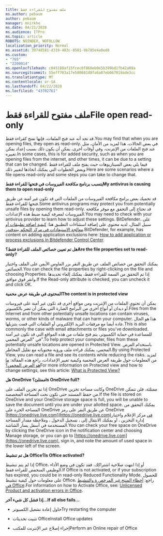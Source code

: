```yaml
---
title: ملف مفتوح للقراءة فقط
ms.author: pebaum
author: pebaum
manager: mnirkhe
ms.date: 04/21/2020
ms.audience: ITPro
ms.topic: article
ROBOTS: NOINDEX, NOFOLLOW
localization_priority: Normal
ms.assetid: 39748581-d319-403c-8501-9b785e4a0ed8
ms.custom:
- "765"
- "2200014"
ms.openlocfilehash: c045188af15fcec0f868eb0e5b399bd1fb42a09a
ms.sourcegitcommit: 55eff703a17e500681d8fa6a87eb067019ade3cc
ms.translationtype: MT
ms.contentlocale: ar-SA
ms.lasthandoff: 04/22/2020
ms.locfileid: "43702761"
---
```

# <a name="file-open-read-only"></a><span data-ttu-id="fd536-102">ملف مفتوح للقراءة فقط</span><span class="sxs-lookup"><span data-stu-id="fd536-102">File open read-only</span></span>

<span data-ttu-id="fd536-103">قد تجد أنه عند فتح الملفات، فإنها تفتح كقراءة فقط.</span><span class="sxs-lookup"><span data-stu-id="fd536-103">You may find that when you are opening files, they open as read-only.</span></span> <span data-ttu-id="fd536-104">في بعض الحالات، هذا لمزيد من الأمان، مثل عند فتح الملفات من الإنترنت، وفي أوقات أخرى، يمكن أن يكون ذلك بسبب إعداد يمكن تغييره.</span><span class="sxs-lookup"><span data-stu-id="fd536-104">In some cases, this is for added security, such as when you are opening files from the internet, and other times, it can be due to a setting that can be changed.</span></span> <span data-ttu-id="fd536-105">فيما يلي بعض السيناريوهات حيث يفتح ملف للقراءة فقط وبعض الخطوات التي يمكنك اتخاذها لتغيير ذلك.</span><span class="sxs-lookup"><span data-stu-id="fd536-105">Here are some scenarios where a file opens read-only and some steps you can take to change that.</span></span>
  
 <span data-ttu-id="fd536-106">**يتسبب برنامج مكافحة الفيروسات في فتحها للقراءة فقط**</span><span class="sxs-lookup"><span data-stu-id="fd536-106">**My antivirus is causing them to open read-only**</span></span>
  
<span data-ttu-id="fd536-107">قد تحميك بعض برامج مكافحة الفيروسات من الملفات التي قد تكون غير آمنة عن طريق فتحها للقراءة فقط.</span><span class="sxs-lookup"><span data-stu-id="fd536-107">Some antivirus programs may protect you from potentially unsafe files by opening them read-only.</span></span> <span data-ttu-id="fd536-108">قد تحتاج إلى التحقق مع موفر مكافحة الفيروسات لمعرفة كيفية ضبط هذه الإعدادات.</span><span class="sxs-lookup"><span data-stu-id="fd536-108">You may need to check with your antivirus provider to learn how to adjust these settings.</span></span> <span data-ttu-id="fd536-109">BitDefender، على سبيل المثال، لديه محتوى على إضافة استثناءات التطبيق هنا: [كيفية إضافة تطبيقات أو معالجة الاستبعادات في مركز التحكم بيتدفندر](https://aka.ms/AA6098i).</span><span class="sxs-lookup"><span data-stu-id="fd536-109">BitDefender, for example, has content on adding application exclusions here: [How to add application or process exclusions in Bitdefender Control Center](https://aka.ms/AA6098i).</span></span>
  
 <span data-ttu-id="fd536-110">**هل تم تعيين خصائص الملف للقراءة فقط؟**</span><span class="sxs-lookup"><span data-stu-id="fd536-110">**Are the file properties set to read-only?**</span></span>
  
<span data-ttu-id="fd536-111">يمكنك التحقق من خصائص الملف عن طريق النقر بزر الماوس الأيمن على الملف واختيار الخصائص.</span><span class="sxs-lookup"><span data-stu-id="fd536-111">You can check the file properties by right-clicking on the file and choosing Properties.</span></span> <span data-ttu-id="fd536-112">إذا تم التحقق من السمة للقراءة فقط، يمكنك إلغاء تحديدها وانقر فوق موافق.</span><span class="sxs-lookup"><span data-stu-id="fd536-112">If the Read-only attribute is checked, you can uncheck it and click OK.</span></span>
  
 <span data-ttu-id="fd536-113">**المحتوى في طريقة عرض محمية**</span><span class="sxs-lookup"><span data-stu-id="fd536-113">**The content is in protected view**</span></span>
  
<span data-ttu-id="fd536-114">يمكن أن تحتوي الملفات من الإنترنت ومن مواقع أخرى قد تكون غير آمنة على فيروسات أو ديدان أو أنواع أخرى من البرامج الضارة التي يمكن أن تضر بالكمبيوتر.</span><span class="sxs-lookup"><span data-stu-id="fd536-114">Files from the Internet and from other potentially unsafe locations can contain viruses, worms, or other kinds of malware that can harm your computer.</span></span> <span data-ttu-id="fd536-115">هذا هو الحال عادة أيضا مع مرفقات البريد الإلكتروني أو الملفات التي قمت بتنزيلها.</span><span class="sxs-lookup"><span data-stu-id="fd536-115">This is also commonly the case with email attachments or files you've downloaded.</span></span> <span data-ttu-id="fd536-116">للمساعدة في حماية الكمبيوتر، يتم فتح ملفات من هذه المواقع التي قد تكون غير آمنة في "العرض المحمي".</span><span class="sxs-lookup"><span data-stu-id="fd536-116">To help protect your computer, files from these potentially unsafe locations are opened in Protected View.</span></span> <span data-ttu-id="fd536-117">باستخدام العرض المحمي، يمكنك قراءة ملف ورؤية محتوياته مع تقليل المخاطر.</span><span class="sxs-lookup"><span data-stu-id="fd536-117">By using Protected View, you can read a file and see its contents while reducing the risks.</span></span> <span data-ttu-id="fd536-118">لمزيد من المعلومات حول طريقة العرض المحمية وكيفية تغيير الإعدادات، راجع هذه المقالة: [ما هو العرض المحمي؟](https://support.office.com/article/d6f09ac7-e6b9-4495-8e43-2bbcdbcb6653)</span><span class="sxs-lookup"><span data-stu-id="fd536-118">For more information on Protected view and how to change settings, see this article: [What is Protected View?](https://support.office.com/article/d6f09ac7-e6b9-4495-8e43-2bbcdbcb6653)</span></span>
  
 <span data-ttu-id="fd536-119">**هل OneDrive ممتلئ؟**</span><span class="sxs-lookup"><span data-stu-id="fd536-119">**Is OneDrive full?**</span></span>
  
<span data-ttu-id="fd536-120">إذا تم تخزين الملف على OneDrive وكانت مساحة تخزين OneDrive ممتلئة، فلن تتمكن من حفظ المستند حتى تكون تحت المساحة المخصصة.</span><span class="sxs-lookup"><span data-stu-id="fd536-120">If the file is stored on OneDrive and your OneDrive storage space is full, you will be unable to save the document until you are under your allotted space.</span></span> <span data-ttu-id="fd536-121">يمكنك التحقق من المساحة الحرة على OneDrive عن طريق النقر على رمز OneDrive [https://onedrive.live.com](https://onedrive.live.com)في مركز الإعلام واختيار إدارة التخزين ، أو يمكنك الانتقال إلى ، تسجيل الدخول ، وملاحظة مقدار المساحة المستخدمة في أسفل يسار الشاشة.</span><span class="sxs-lookup"><span data-stu-id="fd536-121">You can check your free space on OneDrive by clicking the OneDrive icon in the notification center and choosing Manage storage, or you can go to [https://onedrive.live.com](https://onedrive.live.com), sign in, and note the amount of used space in the lower left of the screen.</span></span>
  
 <span data-ttu-id="fd536-122">**هل تم تنشيط Office؟**</span><span class="sxs-lookup"><span data-stu-id="fd536-122">**Is Office activated?**</span></span>
  
<span data-ttu-id="fd536-123">إذا لم يتم تنشيط Office، أو إذا انتهت صلاحية اشتراكك، فقد تكون في وضع الأداء الوظيفي المنخفض للقراءة فقط.</span><span class="sxs-lookup"><span data-stu-id="fd536-123">If Office is not activated, or if your subscription has expired, you could be in read-only Reduced Functionality Mode.</span></span> <span data-ttu-id="fd536-124">للحصول على معلومات حول كيفية تنشيط Office، راجع: [أخطاء المنتج غير المرخص ة والتنشيط في Office](https://support.office.com/article/0d23d3c0-c19c-4b2f-9845-5344fedc4380).</span><span class="sxs-lookup"><span data-stu-id="fd536-124">For information on how to Activate Office, see: [Unlicensed Product and activation errors in Office](https://support.office.com/article/0d23d3c0-c19c-4b2f-9845-5344fedc4380).</span></span>
  
 <span data-ttu-id="fd536-125">**إذا فشل كل شيء آخر...**</span><span class="sxs-lookup"><span data-stu-id="fd536-125">**If all else fails...**</span></span>
  
- <span data-ttu-id="fd536-126">حاول إعادة تشغيل الكمبيوتر</span><span class="sxs-lookup"><span data-stu-id="fd536-126">Try restarting the computer</span></span>
    
- <span data-ttu-id="fd536-127">تثبيت تحديثات Office</span><span class="sxs-lookup"><span data-stu-id="fd536-127">Install Office updates</span></span>
    
- <span data-ttu-id="fd536-128">إجراء إصلاح عبر الإنترنت للمكتب</span><span class="sxs-lookup"><span data-stu-id="fd536-128">Perform an Online repair of Office</span></span>
    

